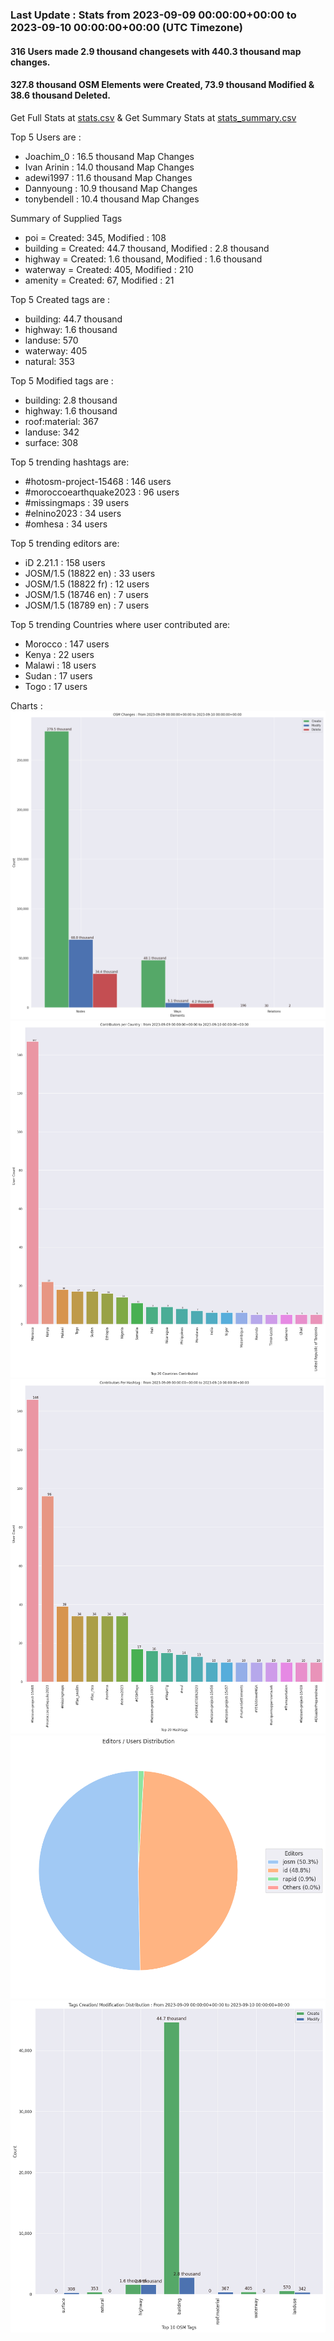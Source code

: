 ### Last Update : Stats from 2023-09-09 00:00:00+00:00 to 2023-09-10 00:00:00+00:00 (UTC Timezone)

#### 316 Users made 2.9 thousand changesets with 440.3 thousand map changes.
#### 327.8 thousand OSM Elements were Created, 73.9 thousand Modified & 38.6 thousand Deleted.
Get Full Stats at [stats.csv](/stats/hotosm/Daily/stats.csv)
 & Get Summary Stats at [stats_summary.csv](/stats/hotosm/Daily/stats_summary.csv)

Top 5 Users are : 
- Joachim_0 : 16.5 thousand Map Changes
- Ivan Arinin : 14.0 thousand Map Changes
- adewi1997 : 11.6 thousand Map Changes
- Dannyoung : 10.9 thousand Map Changes
- tonybendell : 10.4 thousand Map Changes

Summary of Supplied Tags
- poi = Created: 345, Modified : 108
- building = Created: 44.7 thousand, Modified : 2.8 thousand
- highway = Created: 1.6 thousand, Modified : 1.6 thousand
- waterway = Created: 405, Modified : 210
- amenity = Created: 67, Modified : 21


Top 5 Created tags are :
- building: 44.7 thousand
- highway: 1.6 thousand
- landuse: 570
- waterway: 405
- natural: 353


Top 5 Modified tags are :
- building: 2.8 thousand
- highway: 1.6 thousand
- roof:material: 367
- landuse: 342
- surface: 308


Top 5 trending hashtags are:
- #hotosm-project-15468 : 146 users
- #moroccoearthquake2023 : 96 users
- #missingmaps : 39 users
- #elnino2023 : 34 users
- #omhesa : 34 users


Top 5 trending editors are:
- iD 2.21.1 : 158 users
- JOSM/1.5 (18822 en) : 33 users
- JOSM/1.5 (18822 fr) : 12 users
- JOSM/1.5 (18746 en) : 7 users
- JOSM/1.5 (18789 en) : 7 users


Top 5 trending Countries where user contributed are:
- Morocco : 147 users
- Kenya : 22 users
- Malawi : 18 users
- Sudan : 17 users
- Togo : 17 users


 Charts : 
![Alt text](./stats_osm_changes.png) 
![Alt text](./stats_users_per_country.png) 
![Alt text](./stats_users_per_hashtag.png) 
![Alt text](./stats_editors_pie_chart.png) 
![Alt text](./stats_tags.png) 
